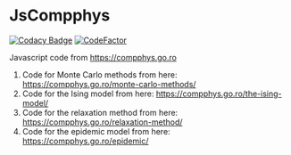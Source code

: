 # JsCompphys

[![Codacy Badge](https://api.codacy.com/project/badge/Grade/957d04854f5641d5a61402b7c977f4cb)](https://app.codacy.com/gh/aromanro/JsCompphys?utm_source=github.com&utm_medium=referral&utm_content=aromanro/JsCompphys&utm_campaign=Badge_Grade_Settings)
[![CodeFactor](https://www.codefactor.io/repository/github/aromanro/jscompphys/badge)](https://www.codefactor.io/repository/github/aromanro/jscompphys)

Javascript code from https://compphys.go.ro

1.  Code for Monte Carlo methods from here: https://compphys.go.ro/monte-carlo-methods/
2.  Code for the Ising model from here: https://compphys.go.ro/the-ising-model/
3.  Code for the relaxation method from here: https://compphys.go.ro/relaxation-method/
4.  Code for the epidemic model from here: https://compphys.go.ro/epidemic/
